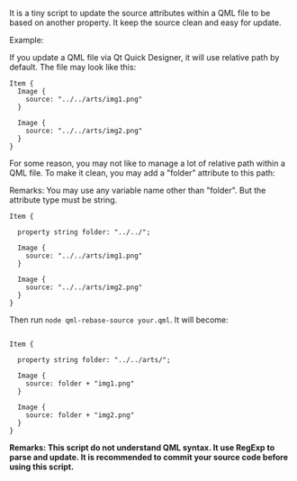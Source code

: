 It is a tiny script to update the source attributes within a QML file to be based on another property. It keep the source clean and easy for update.

Example:

If you update a QML file via Qt Quick Designer, it will use relative path by default.
The file may look like this:

```
Item {
  Image {
    source: "../../arts/img1.png"
  }

  Image {
    source: "../../arts/img2.png"
  }
}

```

For some reason, you may not like to manage a lot of relative path within a QML file.
To make it clean, you may add a "folder" attribute to this path:

Remarks: You may use any variable name other than "folder". But the attribute type must be string.

```
Item {

  property string folder: "../../";

  Image {
    source: "../../arts/img1.png"
  }

  Image {
    source: "../../arts/img2.png"
  }
}

```

Then run `node qml-rebase-source your.qml`.
It will become:

```

Item {

  property string folder: "../../arts/";

  Image {
    source: folder + "img1.png"
  }

  Image {
    source: folder + "img2.png"
  }
}
```

**Remarks: This script do not understand QML syntax. It use RegExp to parse and update. It is recommended to commit your source code before using this script.**
